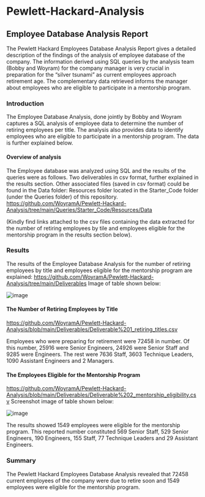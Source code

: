 # Pewlett-Hackard-Analysis

## Employee Database Analysis Report
The Pewlett Hackard Employees Database Analysis Report gives a detailed description of the findings of the analysis of employee database of the company. The information derived using SQL queries by the analysis team (Bobby and Woyram) for the company manager is very crucial in preparation for the “silver tsunami” as current employees approach retirement age. The complementary data retrieved informs the manager about employees who are eligible to participate in a mentorship program.
### Introduction
The Employee Database Analysis, done jointly by Bobby and Woyram captures a SQL analysis of employee data to determine the number of retiring employees per title. The analysis also provides data to identify employees who are eligible to participate in a mentorship program. The data is further explained below.
#### Overview of analysis
The Employee database was analyzed using SQL and the results of the queries were as follows. Two deliverables in csv format, further explained in the results section. Other associated files (saved in csv format) could be found in the Data folder: Resources folder located in the Starter_Code folder (under the Queries folder) of this repository. https://github.com/WoyramA/Pewlett-Hackard-Analysis/tree/main/Queries/Starter_Code/Resources/Data

(Kindly find links attached to the csv files containing the data extracted for the number of retiring employees by tile and employees eligible for the mentorship program in the results section below).

### Results
The results of the Employee Database Analysis for the number of retiring employees by title and employees eligible for the mentorship program are explained:
https://github.com/WoyramA/Pewlett-Hackard-Analysis/tree/main/Deliverables
Image of table shown below:

![image](https://user-images.githubusercontent.com/114967995/213977226-5ad19250-00a0-4f6b-a32e-edd0a7674e6f.png)


#### The Number of Retiring Employees by Title
 https://github.com/WoyramA/Pewlett-Hackard-Analysis/blob/main/Deliverables/Deliverable%201_retiring_titles.csv
 
Employees who were preparing for retirement were 72458 in number. Of this number, 25916 were Senior Engineers, 24926 were Senior Staff and 9285 were Engineers. The rest were 7636 Staff, 3603 Technique Leaders, 1090 Assistant Engineers and 2 Managers.
#### The Employees Eligible for the Mentorship Program
https://github.com/WoyramA/Pewlett-Hackard-Analysis/blob/main/Deliverables/Deliverable%202_mentorship_eligibility.csv
Screenshot image of table shown below:

![image](https://user-images.githubusercontent.com/114967995/213977556-d82adf2d-8089-42bb-98ee-6aba521e3da5.png)


The results showed 1549 employees were eligible for the mentorship program. This reported number constituted 569 Senior Staff, 529 Senior Engineers, 190 Engineers, 155 Staff, 77 Technique Leaders and 29 Assistant Engineers.

### Summary
The Pewlett Hackard Employees Database Analysis revealed that 72458 current employees of the company were due to retire soon and 1549 employees were eligible for the mentorship program.



